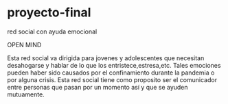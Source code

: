 # proyecto-final
red social con ayuda emocional

OPEN MIND

Esta red social va dirigida para jovenes y adolescentes que necesitan desahogarse y hablar de lo que los entristece,estresa,etc. Tales emociones pueden haber sido causados por el confinamiento durante la pandemia o por alguna crisis.
Esta red social tiene como proposito ser el comunicador entre personas que pasan por un momento así y que se ayuden mutuamente.